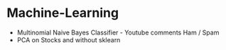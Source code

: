 # Machine-Learning

- Multinomial Naive Bayes Classifier - Youtube comments Ham / Spam
- PCA on Stocks and without sklearn
